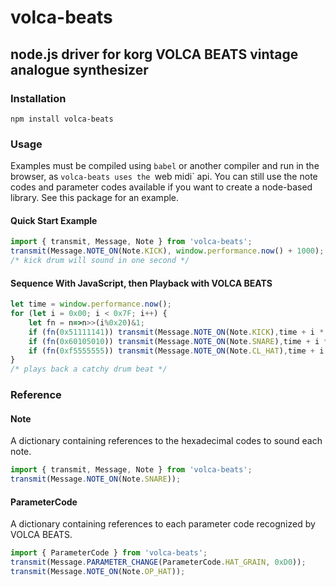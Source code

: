 # volca-beats

## node.js driver for korg VOLCA BEATS vintage analogue synthesizer

### Installation
```
npm install volca-beats
```

### Usage
Examples must be compiled using `babel` or another compiler and run in the browser, as `volca-beats uses the `web midi` api. You can still use the note codes and parameter codes available if you want to create a node-based library. See this package for an example.

#### Quick Start Example
```javascript
import { transmit, Message, Note } from 'volca-beats';
transmit(Message.NOTE_ON(Note.KICK), window.performance.now() + 1000);
/* kick drum will sound in one second */
```

#### Sequence With JavaScript, then Playback with VOLCA BEATS
```javascript
let time = window.performance.now();
for (let i = 0x00; i < 0x7F; i++) {
    let fn = n=>n>>(i%0x20)&1;
    if (fn(0x51111141)) transmit(Message.NOTE_ON(Note.KICK),time + i * 0x40);
    if (fn(0x60105010)) transmit(Message.NOTE_ON(Note.SNARE),time + i * 0x40);
    if (fn(0xf5555555)) transmit(Message.NOTE_ON(Note.CL_HAT),time + i * 0x40);
}
/* plays back a catchy drum beat */
```

### Reference
#### Note
A dictionary containing references to the hexadecimal codes to sound each note.

```javascript
import { transmit, Message, Note } from 'volca-beats';
transmit(Message.NOTE_ON(Note.SNARE));
```

#### ParameterCode
A dictionary containing references to each parameter code recognized by VOLCA BEATS.

```javascript
import { ParameterCode } from 'volca-beats';
transmit(Message.PARAMETER_CHANGE(ParameterCode.HAT_GRAIN, 0xD0));
transmit(Message.NOTE_ON(Note.OP_HAT));
```